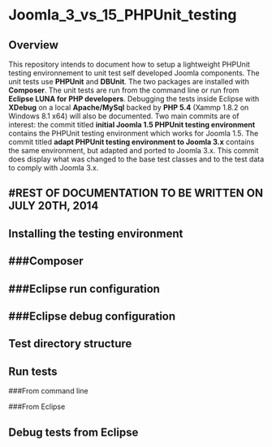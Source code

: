 Joomla_3_vs_15_PHPUnit_testing
==============================

Overview
--------

This repository intends to document how to setup a lightweight PHPUnit testing environnement to unit test self developed Joomla components. The unit tests use **PHPUnit** and **DBUnit**. The two packages are installed with **Composer**. The unit tests are run from the command line or run from **Eclipse LUNA for PHP developers**. Debugging the tests inside Eclipse with **XDebug** on a local **Apache/MySql** backed by **PHP 5.4** (Xammp 1.8.2 on Windows 8.1 x64) will also be documented. Two main commits are of interest: the commit titled **initial Joomla 1.5 PHPUnit testing environment** contains the PHPUnit testing environment which works for Joomla 1.5. The commit titled **adapt PHPUnit testing environment to Joomla 3.x** contains the same environment, but adapted and ported to Joomla 3.x. This commit does display what was changed to the base test classes and to the test data to comply with Joomla 3.x.

#REST OF DOCUMENTATION TO BE WRITTEN ON JULY 20TH, 2014
------------------------------------------------------

Installing the testing environment
----------------------------------

###Composer
-----------

###Eclipse run configuration
----------------------------

###Eclipse debug configuration
------------------------------

Test directory structure
------------------------

Run tests
---------

###From command line

###From Eclipse

Debug tests from Eclipse
------------------------